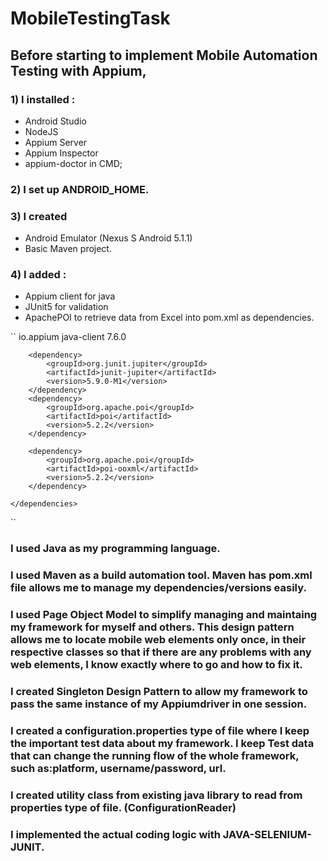 # MobileTestingTask
## Before starting to implement Mobile Automation Testing with Appium, 
### 1) I installed :
* Android Studio
* NodeJS
* Appium Server
* Appium Inspector
* appium-doctor in CMD;
### 2) I set up ANDROID_HOME.
### 3) I created 
* Android Emulator (Nexus S Android 5.1.1) 
* Basic Maven project.
### 4) I added :
* Appium client for java
* JUnit5 for validation 
* ApachePOI to retrieve data from Excel into pom.xml as dependencies.

``<dependencies>
        <!-- https://mvnrepository.com/artifact/io.appium/java-client -->
        <dependency>
            <groupId>io.appium</groupId>
            <artifactId>java-client</artifactId>
            <version>7.6.0</version>
        </dependency>
        <!-- https://mvnrepository.com/artifact/org.junit.jupiter/junit-jupiter-api -->

        <dependency>
            <groupId>org.junit.jupiter</groupId>
            <artifactId>junit-jupiter</artifactId>
            <version>5.9.0-M1</version>
        </dependency>
        <dependency>
            <groupId>org.apache.poi</groupId>
            <artifactId>poi</artifactId>
            <version>5.2.2</version>
        </dependency>

        <dependency>
            <groupId>org.apache.poi</groupId>
            <artifactId>poi-ooxml</artifactId>
            <version>5.2.2</version>
        </dependency>

    </dependencies>
     
``

### I used Java as my programming language.
### I used Maven as a build automation tool. Maven has pom.xml file allows me to manage my dependencies/versions easily.
### I used Page Object Model to simplify managing and maintaing my framework for myself and others. This design pattern allows me to locate mobile web elements only once, in their respective classes so that if there are any problems with any web elements, I know exactly where to go and how to fix it.
### I created Singleton Design Pattern to allow my framework to pass the same instance of my Appiumdriver in one session.
### I created a configuration.properties type of file where I keep the important test data about my framework. I keep Test data that can change the running flow of the whole framework, such as:platform, username/password, url.
### I created utility class from existing java library to read from properties type of file. (ConfigurationReader)
### I implemented the actual coding logic with JAVA-SELENIUM-JUNIT.
### 
### 
